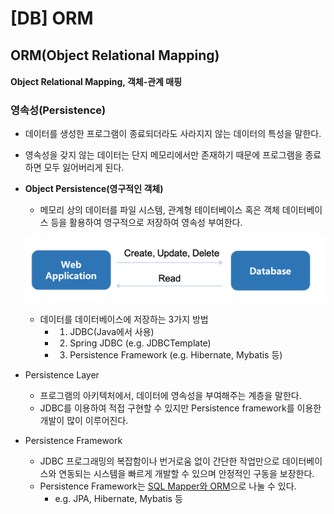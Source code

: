 # [DB] ORM

## ORM(Object Relational Mapping)
#### Object Relational Mapping, 객체-관계 매핑


### 영속성(Persistence)
- 데이터를 생성한 프로그램이 종료되더라도 사라지지 않는 데이터의 특성을 말한다.
- 영속성을 갖지 않는 데이터는 단지 메모리에서만 존재하기 때문에 프로그램을 종료하면 모두 잃어버리게 된다.
- **Object Persistence(영구적인 객체)**
    - 메모리 상의 데이터를 파일 시스템, 관계형 테이터베이스 혹은 객체 데이터베이스 등을 활용하여 영구적으로 저장하여 영속성 부여한다.
    
    ![Alt text](image.png)

    - 데이터를 데이터베이스에 저장하는 3가지 방법
        - 1) JDBC(Java에서 사용)
        - 2) Spring JDBC (e.g. JDBCTemplate)
        - 3) Persistence Framework (e.g. Hibernate, Mybatis 등)

- Persistence Layer
    - 프로그램의 아키텍처에서, 데이터에 영속성을 부여해주는 계층을 말한다.
    - JDBC를 이용하여 적접 구현할 수 있지만 Persistence framework를 이용한 개발이 많이 이루어진다.

- Persistence Framework
    - JDBC 프로그래밍의 복잡함이나 번거로움 없이 간단한 작업만으로 데이터베이스와 연동되는 시스템을 빠르게 개발할 수 있으며 안정적인 구동을 보장한다.
    - Persistence Framework는 [SQL Mapper와 ORM]으로 나눌 수 있다. 
        - e.g. JPA, Hibernate, Mybatis 등

[SQL Mapper와 ORM]: https://gmlwjd9405.github.io/2018/12/25/difference-jdbc-jpa-mybatis.html
    
